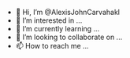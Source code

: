 - 👋 Hi, I’m @AlexisJohnCarvahakl
- 👀 I’m interested in ...
- 🌱 I’m currently learning ...
- 💞️ I’m looking to collaborate on ...
- 📫 How to reach me ...

<!---
MerlinEscanor/MerlinEscanor is a ✨ special ✨ repository because its `README.md` (this file) appears on your GitHub profile.
You can click the Preview link to take a look at your changes.
--->
